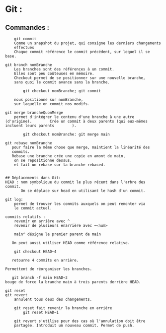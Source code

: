 # Git :
   ## Commandes :
        git commit
	    Comme un snapshot du projet, qui consigne les derniers changements
	    effectués
	    Chaque commit référence le commit précédent, sur lequel il se base.

	git branch nomBranche
 	    Les branches sont des références à un commit.
	    Elles sont peu coûteuses en mémoire.
	    Checkout permet de se positionner sur une nouvelle branche,
	    sans quoi le commit avance sans la branche.

			git checkout nomBranche; git commit

	    nous positionne sur nomBranche,
	    sur laquelle on commit nos modifs.

	git merge brancheQuonMerge
	    permet d'intégrer le contenu d'une branche à une autre (d'origine).		   Crée un commit à deux parents (qui eux-mêmes incluent leurs parents		  ).

			git checkout nomBranche: git merge main

	git rebase nomBranche
	   pour faire la même chose que merge, maintient la linéarité des
	   commits. 
	   Rebase une branche crée une copie en amont de main,
		on se repositionne dessus,
		et fait un rebase sur la branche rebased.

	
    ## Déplacements dans Git:
	HEAD : nom symbolique du commit le plus récent dans l'arbre des commit.
	       On se déplace sur head en utilisant le hash d'un commit.

	git log:
		permet de trouver les commits auxquels on peut remonter via
		le commit actuel.
	
	commits relatifs :
	    revenir en arrière avec ^
	    revenir de plusieurs enarrière avec ~<num>
		
		main^ désigne le premier parent de main

	   On peut aussi utiliser HEAD comme référence relative.

		git checkout HEAD~4

	   retourne 4 commits en arrière.
	
	Permettent de réorganiser les branches.
		
	   git branch -f main HEAD~3
	bouge de force la branche main à trois parents derrière HEAD.

	git reset
	git revert
		annulent tous deux des changements.

		git reset fait revenir la branche en arrière
			git reset HEAD~1

		git revert s'utilise pour des cas où l'annulation doit être
		partagée. Introduit un nouveau commit. Permet de push.
